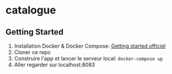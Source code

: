 # catalogue

## Getting Started

1. Installation Docker & Docker Compose: [Getting started officiel](https://docs.docker.com/engine/getstarted/)
2. Cloner ce repo
3. Construire l'app et lancer le serveur local: `docker-compose up`
4. Aller regarder sur localhost:8083

